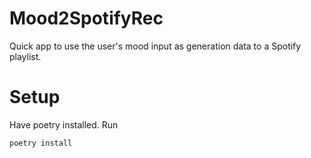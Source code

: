 # Mood2SpotifyRec

Quick app to use the user's mood input as generation data to a Spotify playlist.

# Setup

Have poetry installed. Run

```terminal
poetry install
```